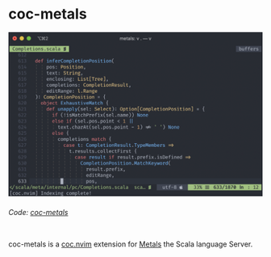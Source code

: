 # coc-metals
![coc-metals](media/coc-metals.png)
###### Code: [coc-metals](https://github.com/scalameta/coc-metals)

```scala mdoc:percentages:coc-metals
```
coc-metals is a [coc.nvim](https://github.com/neoclide/coc.nvim) extension for
[Metals](https://scalameta.org/metals) the Scala language Server.
